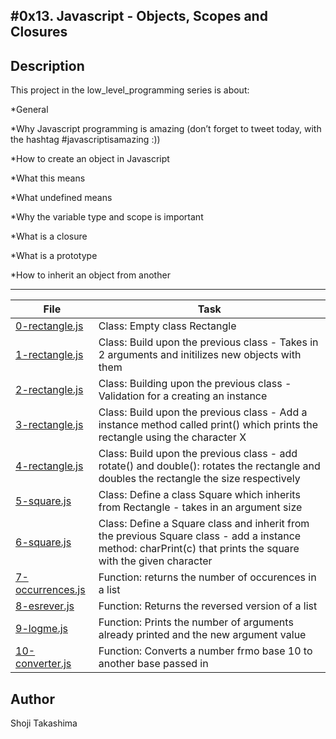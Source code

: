 #0x13. Javascript - Objects, Scopes and Closures
---
## Description

This project in the low_level_programming series is about:

*General

*Why Javascript programming is amazing (don’t forget to tweet today, with the hashtag #javascriptisamazing :))

*How to create an object in Javascript

*What this means

*What undefined means

*Why the variable type and scope is important

*What is a closure

*What is a prototype

*How to inherit an object from another

---
File|Task
---|---
[0-rectangle.js](./0-rectangle.js) | Class: Empty class Rectangle
[1-rectangle.js](./1-rectangle.js) | Class: Build upon the previous class - Takes in 2 arguments and initilizes new objects with them
[2-rectangle.js](./2-rectangle.js) | Class: Building upon the previous class - Validation for a creating an instance
[3-rectangle.js](./3-rectangle.js) | Class: Build upon the previous class - Add a instance method called print() which prints the rectangle using the character X
[4-rectangle.js](./4-rectangle.js) | Class: Build upon the previous class - add rotate() and double(): rotates the rectangle and doubles the rectangle the size respectively
[5-square.js](./5-square.js) | Class: Define a class Square which inherits from Rectangle - takes in an argument size
[6-square.js](./6-square.js) | Class: Define a Square class and inherit from the previous Square class - add a instance method: charPrint(c) that prints the square with the given character
[7-occurrences.js](./7-occurrences.js) | Function: returns the number of occurences in a list
[8-esrever.js](./8-esrever.js) | Function: Returns the reversed version of a list
[9-logme.js](./9-logme.js) | Function: Prints the number of arguments already printed and the new argument value
[10-converter.js](./10-converter.js) | Function: Converts a number frmo base 10 to another base passed in

## Author
 Shoji Takashima
